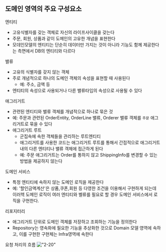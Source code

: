 ## 도메인 영역의 주요 구성요소
엔티티
- 고유식별자를 갖는 객체로 자신의 라이프사이클을 갖는다
- 주문, 회원, 상품과 같이 도메인의 고유한 개념을 표현한다
- 모데인모델의 엔티티는 단순히 데이터만 가지는 것이 아니라 기능도 함께 제공한다는 측면에서 DB의 엔티티와 다르다

밸류
- 고유의 식별자를 갖지 않는 객체
- 주로 개념적으로 하나의 도메인 객체의 속성을 표현할 때 사용된다
   - 예: 주소, 금액 등
- 엔티티의 속성으로 사용되거나 다른 밸류타입의 속성으로 사용될 수 있다

애그리거트
- 관련된 엔티티와 밸류 객체를 개념적으로 하나로 묶은 것
- 예: 주문과 관련된 OrderEntity, OrderLine 밸류, Orderer 밸류 객체를 `주문` 애그리거트로 묶을 수 있다
- 애그리거트 루트
   - 군집속에 속한 객체들을 관리하는 루트엔티티
   - 애그리거트를 사용한 코드는 애그리거트 루트를 통해서 간접적으로 애그리거트 내의 다른 엔티티나 밸류 객체에 접근하게 된다
   - 예: 주문 애그리거트는 Order를 통하지 않고 ShippingInfo를 변경할 수 있는 방법을 제공하지 않는다

도메인 서비스
- 특정 엔티티에 속하지 않는 도메인 로직을 제공한다
- 예: '할인금액계산'은 상품,쿠폰,회원 등 다영한 조건을 이용해서 구현하게 되는데 이러헥 도메인 로직이 여러 엔티티와 벨류를 필요로 할 경우 도메인 서비스에서 로직을 구현한다.

리포지터리
- 애그리거트 단위로 도메인 객체를 저장하고 조회하는 기능을 정의한다
- Repository는 영속화에 필요한 기능을 추상화한 것으로 Domain 모델 영역에 속하고, 이를 구현한 구현체는 Infra영역에 속한다

요청 처리의 흐름
!["2-20"](/image/2-20.jpg)
